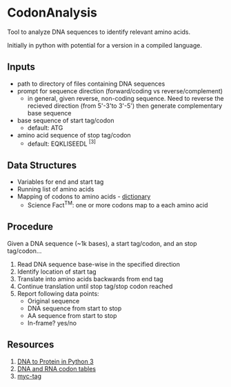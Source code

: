 # CodonAnalysis
Tool to analyze DNA sequences to identify relevant amino acids. 

Initially in python with potential for a version in a compiled language. 

## Inputs 
* path to directory of files containing DNA sequences
* prompt for sequence direction (forward/coding vs reverse/complement)
    * in general, given reverse, non-coding sequence. Need to reverse the recieved direction (from 5'-3'to 3'-5') then generate complementary base sequence
* base sequence of start tag/codon
    * default: ATG
* amino acid sequence of stop tag/codon
    * default: EQKLISEEDL <sup>[3]</sup>

## Data Structures
* Variables for end and start tag
* Running list of amino acids
* Mapping of codons to amino acids - [dictionary](https://www.geeksforgeeks.org/dna-protein-python-3/)
    * Science Fact<sup>TM</sup>: one or more codons map to a each amino acid

## Procedure
Given a DNA sequence (~1k bases), a start tag/codon, and an stop tag/codon...
1. Read DNA sequence base-wise in the specified direction 
2. Identify location of start tag
3. Translate into amino acids backwards from end tag
4. Continue translation until stop tag/stop codon reached
5. Report following data points:
    * Original sequence
    * DNA sequence from start to stop
    * AA sequence from start to stop
    * In-frame? yes/no
  
## Resources
1. [DNA to Protein in Python 3](https://www.geeksforgeeks.org/dna-protein-python-3/)
2. [DNA and RNA codon tables](https://en.wikipedia.org/wiki/DNA_and_RNA_codon_tables)
3. [myc-tag](https://en.wikipedia.org/wiki/Myc-tag)
